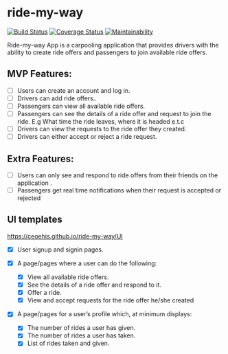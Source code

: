 # ride-my-way

[![Build Status](https://travis-ci.org/Felglitzzz/EventManager.svg?branch=develop)](https://travis-ci.org/CEOehis/ride-my-way)
[![Coverage Status](https://coveralls.io/repos/github/CEOehis/ride-my-way/badge.svg?branch=develop)](https://coveralls.io/github/CEOehis/ride-my-way?branch=develop)
[![Maintainability](https://api.codeclimate.com/v1/badges/12f9a9932f3944857e2c/maintainability)](https://codeclimate.com/github/CEOehis/ride-my-way/maintainability)

Ride-my-way App is a carpooling application that provides drivers with the ability to create ride offers
and passengers to join available ride offers.

## MVP Features:

* [ ] Users can create an account and log in.
* [ ] Drivers can add ride offers..
* [ ] Passengers can view all available ride offers.
* [ ] Passengers can see the details of a ride offer and request to join the ride. E.g What time
the ride leaves, where it is headed e.t.c
* [ ] Drivers can view the requests to the ride offer they created.
* [ ] Drivers can either accept or reject a ride request.

## Extra Features:

* [ ] Users can only see and respond to ride offers from their friends on the application .
* [ ] Passengers get real time notifications when their request is accepted or rejected

## UI templates

https://ceoehis.github.io/ride-my-way/UI

* [x] User signup and signin pages.

* [x] A page/pages where a user can do the following:
  * [x] View all available ride offers.
  * [x] See the details of a ride offer and respond to it.
  * [x] Offer a ride.
  * [x] View and accept requests for the ride offer he/she created
* [x] A page/pages for a user’s profile which, at minimum displays:
  * [x] The number of rides a user has given.
  * [x] The number of rides a user has taken.
  * [x] List of rides taken and given.
